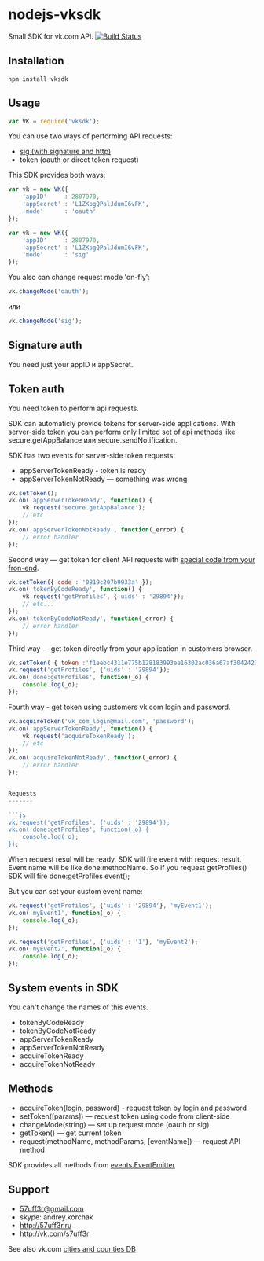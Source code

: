 nodejs-vksdk
============

Small SDK for vk.com API.
[![Build Status](https://secure.travis-ci.org/57uff3r/nodejs-vksdk.png)](http://travis-ci.org/57uff3r/nodejs-vksdk)

Installation
-------

    npm install vksdk

Usage
-------
```js
var VK = require('vksdk');
```

You can use two ways of performing API requests:

* [sig (with signature and http)](http://vk.com/pages?oid=-17680044&p=Application_Interaction_with_API)
* token (oauth or direct token request)

This SDK provides both ways:

```js
var vk = new VK({
    'appID'     : 2807970,
    'appSecret' : 'L1ZKpgQPalJdumI6vFK',
    'mode'      : 'oauth'
});
```

```js
var vk = new VK({
    'appID'     : 2807970,
    'appSecret' : 'L1ZKpgQPalJdumI6vFK',
    'mode'      : 'sig'
});
```

You also can change request mode 'on-fly':

```js
vk.changeMode('oauth');
```
или

```js
vk.changeMode('sig');
```

Signature auth
-------
You need just your appID и appSecret.


Token auth
-------
You need token to perform api requests.

SDK can automaticly provide tokens for server-side applications. With server-side token you
can perform only limited set of api methods like secure.getAppBalance или secure.sendNotification.

SDK has two events for server-side token requests:
* appServerTokenReady - token is ready
* appServerTokenNotReady — something was wrong

```js
vk.setToken();
vk.on('appServerTokenReady', function() {
    vk.request('secure.getAppBalance');
    // etc
});
vk.on('appServerTokenNotReady', function(_error) {
    // error handler
});
```

Second way — get token for client API requests with [special code from your fron-end](http://vk.com/developers.php?oid=-1&p=%D0%90%D0%B2%D1%82%D0%BE%D1%80%D0%B8%D0%B7%D0%B0%D1%86%D0%B8%D1%8F_%D1%81%D0%B0%D0%B9%D1%82%D0%BE%D0%B2).

```js
vk.setToken({ code : '0819c207b9933a' });
vk.on('tokenByCodeReady', function() {
    vk.request('getProfiles', {'uids' : '29894'});
    // etc...
});
vk.on('tokenByCodeNotReady', function(_error) {
    // error handler
});
```

Third way — get token directly from your application in customers browser.
```js
vk.setToken( { token :'f1eebc4311e775b128183993ee16302ac036a67af30424238d1oo14d35dfa61896f172ee630b7034a' });
vk.request('getProfiles', {'uids' : '29894'});
vk.on('done:getProfiles', function(_o) {
    console.log(_o);
});
```

Fourth way -  get token using customers vk.com login and password.
```js
vk.acquireToken('vk_com_login@mail.com', 'password');
vk.on('appServerTokenReady', function() {
    vk.request('acquireTokenReady');
    // etc
});
vk.on('acquireTokenNotReady', function(_error) {
    // error handler
});


Requests
-------

```js
vk.request('getProfiles', {'uids' : '29894'});
vk.on('done:getProfiles', function(_o) {
    console.log(_o);
});
```

When request resul will be ready,  SDK will fire event with request result.
Event name will be like  done:methodName. So if you request getProfiles()  SDK will fire
done:getProfiles event();

But you can set your custom event name:


```js
vk.request('getProfiles', {'uids' : '29894'}, 'myEvent1');
vk.on('myEvent1', function(_o) {
    console.log(_o);
});

vk.request('getProfiles', {'uids' : '1'}, 'myEvent2');
vk.on('myEvent2', function(_o) {
    console.log(_o);
});
```

System events in SDK
-------
You can't change the names of this events.

* tokenByCodeReady
* tokenByCodeNotReady
* appServerTokenReady
* appServerTokenNotReady
* acquireTokenReady
* acquireTokenNotReady

Methods
-------
* acquireToken(login, password) - request token by login and password
* setToken([params]) — request token using code from client-side
* changeMode(string) — set up request mode (oauth or sig)
* getToken() — get current token
* request(methodName, methodParams, [eventName]) — request API method

SDK provides all methods from [events.EventEmitter](http://nodejs.org/api/events.html)

Support
-------
* 57uff3r@gmail.com
* skype: andrey.korchak
* http://57uff3r.ru
* http://vk.com/s7uff3r


See  also vk.com [cities and counties DB](http://citieslist.ru/)